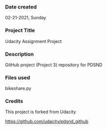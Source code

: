 ### Date created
02-21-2021, Sunday

### Project Title
Udacity Assignment Project

### Description
GitHub project (Project 3) repository for PDSND

### Files used
bikeshare.py

### Credits
This project is forked from Udacity

https://github.com/udacity/pdsnd_github
